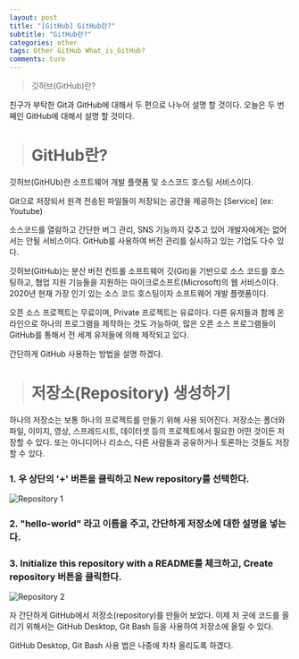 ```yaml
---
layout: post  
title: "[GitHub] GitHub란?"  
subtitle: "GitHub란?"  
categories: other 
tags: Other GitHub What_is_GitHub?  
comments: ture  
---
```


> 깃허브(GitHub)란?

친구가 부탁한 Git과 GitHub에 대해서 두 편으로 나누어 설명 할 것이다. 
오늘은 두 번째인 GitHub에 대해서 설명 할 것이다. 



> # GitHub란?

깃허브(GitHUb)란 소프트웨어 개발 플랫폼 및 소스코드 호스팅 서비스이다.

Git으로 저장되서 원격 전송된 파일들이 저장되는 공간을 제공하는 [Service] (ex: Youtube)

소스코드를 열람하고 간단한 버그 관리, SNS 기능까지 갖추고 있어 개발자에게는 없어서는 안될 서비스이다. GitHub를 사용하여 버전 관리를 실시하고 있는 기업도 다수 있다.

깃허브(GitHub)는 분산 버전 컨트롤 소프트웨어 깃(Git)을 기반으로 소스 코드를 호스팅하고,
협업 지원 기능들을 지원하는 마이크로소프트(Microsoft)의 웹 서비스이다.
2020년 현재 가장 인기 있는 소스 코드 호스팅이자 소프트웨어 개발 플랫폼이다.

오픈 소스 프로젝트는 무료이며, Private 프로젝트는 유료이다.
다른 유저들과 함께 온라인으로 하나의 프로그램을 제작하는 것도 가능하여, 많은 오픈 소스 프로그램들이 GitHub를 통해서 전 세계 유저들에 의해 제작되고 있다.

간단하게 GitHub 사용하는 방법을 설명 하겠다.

> # 저장소(Repository) 생성하기

하나의 저장소는 보통 하나의 프로젝트를 만들기 위해 사용 되어진다.
저장소는 폴더와 파일, 이미지, 영상, 스프레드시트, 데이터셋 등의 프로젝트에서 필요한 어떤 것이든 저장할 수 있다.
또는 아니디어나 리소스, 다른 사람들과 공유하거나 토론하는 것들도 저장할 수 있다.

### 1. 우 상단의 '+' 버튼을 클릭하고 New repository를 선택한다.
![Repository 1](https://Junhong0209.github.io/assets/img/GitHub_Use/repository_1.png)

### 2. "hello-world" 라고 이름을 주고, 간단하게 저장소에 대한 설명을 넣는다.  

### 3. Initialize this repository with a README를 체크하고, Create repository 버튼을 클릭한다.
![Repository 2](https://Junhong0209.github.io/assets/img/GitHub_Use/repository_2.png)

자 간단하게 GitHub에서 저장소(repository)를 만들어 보았다.
이제 저 곳에 코드를 올리기 위해서는 GitHub Desktop, Git Bash 등을 사용하여 저장소에 올릴 수 있다.

GitHub Desktop, Git Bash 사용 법은 나중에 차차 올리도록 하겠다.